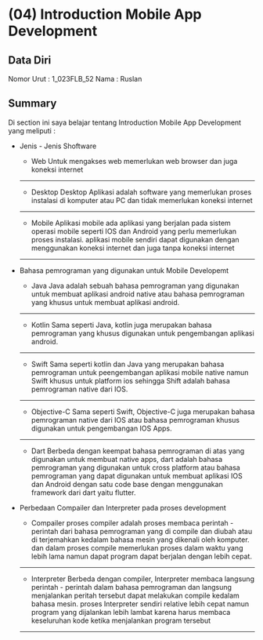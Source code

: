 # (04) Introduction Mobile App Development

## Data Diri

Nomor Urut : 1_023FLB_52
Nama : Ruslan

## Summary

Di section ini saya belajar tentang Introduction Mobile App Development yang meliputi :

- Jenis - Jenis Shoftware

  - Web
    Untuk mengakses web memerlukan web browser dan juga koneksi internet

  ***

  - Desktop
    Desktop Aplikasi adalah software yang memerlukan proses instalasi di komputer atau PC dan tidak memerlukan koneksi internet

  ***

  - Mobile
    Aplikasi mobile ada aplikasi yang berjalan pada sistem operasi mobile seperti IOS dan Android yang perlu memerlukan proses instalasi. aplikasi mobile sendiri dapat digunakan dengan menggunakan koneksi internet dan juga tanpa koneksi internet

  ***

- Bahasa pemrograman yang digunakan untuk Mobile Developemt

  - Java
    Java adalah sebuah bahasa pemrograman yang digunakan untuk membuat aplikasi android native atau bahasa pemrograman yang khusus untuk membuat aplikasi android.

  ***

  - Kotlin
    Sama seperti Java, kotlin juga merupakan bahasa pemrograman yang khusus digunakan untuk pengembangan aplikasi android.

  ***

  - Swift
    Sama seperti kotlin dan Java yang merupakan bahasa pemrograman untuk peengembangan aplikasi mobile native namun Swift khusus untuk platform ios sehingga Shift adalah bahasa pemrograman native dari IOS.

  ***

  - Objective-C
    Sama seperti Swift, Objective-C juga merupakan bahasa pemrograman native dari IOS atau bahasa pemrograman khusus digunakan untuk pengembangan IOS Apps.

  ***

  - Dart
    Berbeda dengan keempat bahasa pemrograman di atas yang digunakan untuk membuat native apps, dart adalah bahasa pemrograman yang digunakan untuk cross platform atau bahasa pemrograman yang dapat digunakan untuk membuat aplikasi IOS dan Android dengan satu code base dengan menggunakan framework dari dart yaitu flutter.

- Perbedaan Compailer dan Interpreter pada proses development

  - Compailer
    proses compiler adalah proses membaca perintah - perintah dari bahasa pemrograman yang di compile dan diubah atau di terjemahkan kedalam bahasa mesin yang dikenali oleh komputer. dan dalam proses compile memerlukan proses dalam waktu yang lebih lama namun dapat program dapat berjalan dengan lebih cepat.

  ***

  - Interpreter
    Berbeda dengan compiler, Interpreter membaca langsung perintah - perintah dalam bahasa pemrograman dan langsung menjalankan peritah tersebut dapat melakukan compile kedalam bahasa mesin. proses Interpreter sendiri relative lebih cepat namun program yang dijalankan lebih lambat karena harus membaca keseluruhan kode ketika menjalankan program tersebut

  ***
